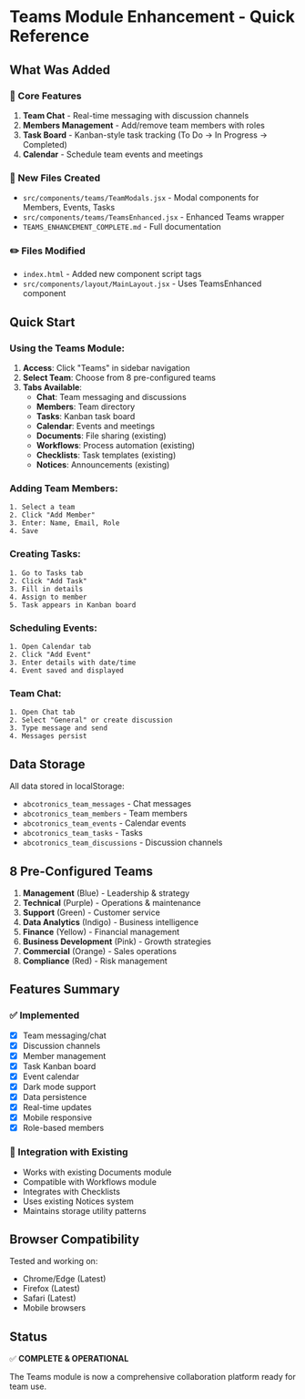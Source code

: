 # Teams Module Enhancement - Quick Reference

## What Was Added

### 🎯 Core Features
1. **Team Chat** - Real-time messaging with discussion channels
2. **Members Management** - Add/remove team members with roles
3. **Task Board** - Kanban-style task tracking (To Do → In Progress → Completed)
4. **Calendar** - Schedule team events and meetings

### 📁 New Files Created
- `src/components/teams/TeamModals.jsx` - Modal components for Members, Events, Tasks
- `src/components/teams/TeamsEnhanced.jsx` - Enhanced Teams wrapper
- `TEAMS_ENHANCEMENT_COMPLETE.md` - Full documentation

### ✏️ Files Modified
- `index.html` - Added new component script tags
- `src/components/layout/MainLayout.jsx` - Uses TeamsEnhanced component

## Quick Start

### Using the Teams Module:
1. **Access**: Click "Teams" in sidebar navigation
2. **Select Team**: Choose from 8 pre-configured teams
3. **Tabs Available**:
   - **Chat**: Team messaging and discussions
   - **Members**: Team directory
   - **Tasks**: Kanban task board
   - **Calendar**: Events and meetings
   - **Documents**: File sharing (existing)
   - **Workflows**: Process automation (existing)
   - **Checklists**: Task templates (existing)
   - **Notices**: Announcements (existing)

### Adding Team Members:
```
1. Select a team
2. Click "Add Member"
3. Enter: Name, Email, Role
4. Save
```

### Creating Tasks:
```
1. Go to Tasks tab
2. Click "Add Task"
3. Fill in details
4. Assign to member
5. Task appears in Kanban board
```

### Scheduling Events:
```
1. Open Calendar tab
2. Click "Add Event"
3. Enter details with date/time
4. Event saved and displayed
```

### Team Chat:
```
1. Open Chat tab
2. Select "General" or create discussion
3. Type message and send
4. Messages persist
```

## Data Storage

All data stored in localStorage:
- `abcotronics_team_messages` - Chat messages
- `abcotronics_team_members` - Team members
- `abcotronics_team_events` - Calendar events
- `abcotronics_team_tasks` - Tasks
- `abcotronics_team_discussions` - Discussion channels

## 8 Pre-Configured Teams

1. **Management** (Blue) - Leadership & strategy
2. **Technical** (Purple) - Operations & maintenance
3. **Support** (Green) - Customer service
4. **Data Analytics** (Indigo) - Business intelligence
5. **Finance** (Yellow) - Financial management
6. **Business Development** (Pink) - Growth strategies
7. **Commercial** (Orange) - Sales operations
8. **Compliance** (Red) - Risk management

## Features Summary

### ✅ Implemented
- [x] Team messaging/chat
- [x] Discussion channels
- [x] Member management
- [x] Task Kanban board
- [x] Event calendar
- [x] Dark mode support
- [x] Data persistence
- [x] Real-time updates
- [x] Mobile responsive
- [x] Role-based members

### 🔄 Integration with Existing
- Works with existing Documents module
- Compatible with Workflows module
- Integrates with Checklists
- Uses existing Notices system
- Maintains storage utility patterns

## Browser Compatibility

Tested and working on:
- Chrome/Edge (Latest)
- Firefox (Latest)
- Safari (Latest)
- Mobile browsers

## Status
✅ **COMPLETE & OPERATIONAL**

The Teams module is now a comprehensive collaboration platform ready for team use.
